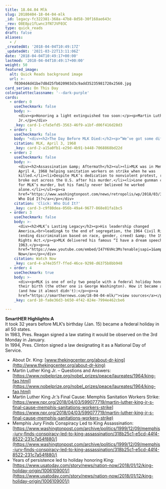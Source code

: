 ```yaml
---
title: 18.04.04 Mlk
slug: 20180404-18-04-04-mlk
_id: legacy-fc322381-368a-47b8-8d58-30f168ae643c
_rev: O8E8pz1fLwnc3fN7JVF03C
type: quick_reads
draft: false
aliases:
  - /
_createdAt: '2018-04-04T10:49:17Z'
_updatedAt: '2021-03-22T13:11:06Z'
date: '2018-04-04T10:49:17+00:00'
lastmod: '2018-04-04T10:49:17+00:00'
weight: 50
featured_image:
  alt: Quick Reads background image
  url: >-
    f0304d4d41be7d8d25fb020903d3c9add35235981720x2560.jpg
card_series: On This Day
colorpaletteclassname: '--dark-purple'
cards:
  - order: 0
    useCheckmark: false
    body: >-
      <div><p>Honoring a light extinguished too soon:</p><p>Martin Luther King
      Jr.</p></div>
    _key: card-1-cfa5efd5-3563-46f9-a1bf-d06f416d28d3
  - order: 1
    useCheckmark: false
    body: "<div><h2>The Day Before MLK Died:</h2><p>“We’ve got some difficult days ahead. …. Like anybody, I would like to live a long life a\x14 longevity has its place. But I’m not concerned about that now. I just want to do God’s will…. I may not get there with you. But I want you to know tonight, that we, as a people, will get to the promised land.”</p><p><a href=\"https://www.smithsonianmag.com/videos/category/history/mlks-last-speech/\">MLK, April 3, 1968</a></p></div>"
    citation: MLK, April 3, 1968
    _key: card-2-a15a0fb1-e29d-4b91-b448-7068868bd22d
  - order: 2
    useCheckmark: false
    body: >-
      <div><h2>Assassination &amp; Aftermath</h2><ul><li>MLK was in Memphis on
      April 4, 1968 helping sanitation workers on strike when he was
      killed.</li><li>Despite MLK’s dedication to nonviolent protest, riots
      broke out across the U.S. after his murder.</li><li>Lone gunman convicted
      for MLK’s murder, but his family never believed he worked
      alone.</li></ul><p><a
      href="https://www.washingtonpost.com/news/retropolis/wp/2018/03/30/who-killed-martin-luther-king-jr-his-family-believes-james-earl-ray-was-framed/?utm_term=.0e93ef27d6f0">Click:
      Who Did It?</a></p></div>
    citation: 'Click: Who Did It?'
    _key: card-3-c9f80dea-056b-49a4-9677-868e81fa1bc5
  - order: 3
    useCheckmark: false
    body: >-
      <div><h2>MLK’s Lasting Legacy</h2><p>His leadership changed
      America…<br>leadingA to the end of segregation, the 1964 Civil Rights Act
      (ending discrimination based on race, gender, creed) &amp; the 1965 Voting
      Rights Act.</p><p>MLK delivered his famous “I have a dream speech” in
      1963.</p><p><a
      href="https://www.youtube.com/embed/I47Y6VHc3Ms?enablejsapi=1&amp;autoplay=1&amp;rel=0">Watch
      Now</a></p></div>
    citation: Watch Now
    _key: card-4-a74e35f7-ffed-46ce-9298-d6375b8bb948
  - order: 4
    useCheckmark: true
    body: >-
      <div><p>MLK is one of only two people with a federal holiday honoring
      their birth (the other one is George Washington). How it became a holiday
      (and how it almost didn't):</p><p><a
      href="https://smarthernews.com/18-04-04-mlk/">view sources</a></p></div>
    _key: card-10-fa8e36d3-b650-4f42-824e-7994e462cbe6

---
```

**SmartHER Highlights:A**  
It took 32 years before MLK’s birthday (Jan. 15) became a federal holiday in all 50 states.  
In 1983, Pres. Reagan signed a law stating it would be observed on the 3rd Monday in January.  
In 1994, Pres. Clinton signed a law designating it as a National Day of Service.

* About Dr. King: [www.thekingcenter.org/about-dr-king](http://www.thekingcenter.org/about-dr-king)
* Martin Luther King Jr. – Questions and Answers: [https://www.nobelprize.org/nobel_prizes/peace/laureates/1964/king-faq.html](https://www.nobelprize.org/nobel_prizes/peace/laureates/1964/king-faq.html)
* Martin Luther King Jr.’s Final Cause: Memphis Sanitation Workers Strike: [https://www.npr.org/2018/04/03/599077719/martin-luther-king-jr-s-final-cause-memphis-sanitations-workers-strike](https://www.npr.org/2018/04/03/599077719/martin-luther-king-jr-s-final-cause-memphis-sanitations-workers-strike)
* Memphis Jury Finds Conspiracy Led to King Assassination: [https://www.washingtonpost.com/archive/politics/1999/12/09/memphis-jury-finds-conspiracy-led-to-king-assassination/318b25c1-e5cd-44f4-8522-231c7a54f880/](https://www.washingtonpost.com/archive/politics/1999/12/09/memphis-jury-finds-conspiracy-led-to-king-assassination/318b25c1-e5cd-44f4-8522-231c7a54f880/)
* Years of persistence led to holiday honoring King: [https://www.usatoday.com/story/news/nation-now/2018/01/12/king-holiday-origin/1006109001/](https://www.usatoday.com/story/news/nation-now/2018/01/12/king-holiday-origin/1006109001/)